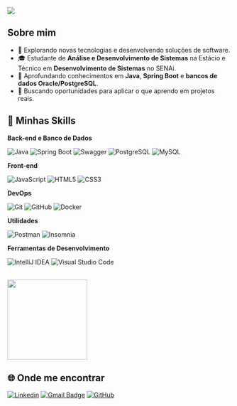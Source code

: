 ![](https://komarev.com/ghpvc/?username=MarceloMelo201&color=006bed)

## Sobre mim

- 🤔 Explorando novas tecnologias e desenvolvendo soluções de software.
- 🎓 Estudante de **Análise e Desenvolvimento de Sistemas** na Estácio e Técnico em **Desenvolvimento de Sistemas** no SENAi.
- 🌱 Aprofundando conhecimentos em **Java**, **Spring Boot** e **bancos de dados Oracle/PostgreSQL**.
- 🚀 Buscando oportunidades para aplicar o que aprendo em projetos reais.

## 🧠 Minhas Skills

**Back-end e Banco de Dados**

![Java](https://img.shields.io/badge/-Java-333333?style=flat&logo=Java&logoColor=007396)
![Spring Boot](https://img.shields.io/badge/-Spring%20Boot-333333?style=flat&logo=Spring-Boot&logoColor=6DB33F)
![Swagger](https://img.shields.io/badge/-Swagger-333333?style=flat&logo=Swagger&logoColor=85EA2D)
![PostgreSQL](https://img.shields.io/badge/-PostgreSQL-333333?style=flat&logo=PostgreSQL&logoColor=4169E1)
![MySQL](https://img.shields.io/badge/-MySQL-333333?style=flat&logo=mysql)

**Front-end**

![JavaScript](https://img.shields.io/badge/-JavaScript-333333?style=flat&logo=javascript)
![HTML5](https://img.shields.io/badge/-HTML5-333333?style=flat&logo=HTML5)
![CSS3](https://img.shields.io/badge/-CSS3-333333?style=flat&logo=CSS3&logoColor=1572B6)

**DevOps**

![Git](https://img.shields.io/badge/-Git-333333?style=flat&logo=git)
![GitHub](https://img.shields.io/badge/-GitHub-333333?style=flat&logo=github)
![Docker](https://img.shields.io/badge/-Docker-333333?style=flat&logo=docker)

**Utilidades**

![Postman](https://img.shields.io/badge/-Postman-333333?style=flat&logo=postman)
![Insomnia](https://img.shields.io/badge/-Insomnia-333333?style=flat&logo=insomnia)

**Ferramentas de Desenvolvimento**

![IntelliJ IDEA](https://img.shields.io/badge/-IntelliJ%20IDEA-333333?style=flat&logo=IntelliJ-IDEA&logoColor=FF6F00)
![Visual Studio Code](https://img.shields.io/badge/-Visual%20Studio%20Code-333333?style=flat&logo=visual-studio-code&logoColor=007ACC)

<br/>

<a href="https://github.com/MarceloMelo201" title="Perfil do Marcelo Melo">
  <img height="180em" src="https://github-readme-stats.vercel.app/api?username=MarceloMelo201&theme=dracula&show_icons=true" />
</a>

## 🌐 Onde me encontrar

[![Linkedin](https://img.shields.io/badge/-Marcelo_Melo-blue?style=flat-square&logo=Linkedin&logoColor=white&link=https://www.linkedin.com/in/marcelomelo19)](https://www.linkedin.com/in/marcelomelo19)
[![Gmail Badge](https://img.shields.io/badge/-marcelovmelo201@gmail.com-006bed?style=flat-square&logo=Gmail&logoColor=white&link=mailto:marcelovmelo201@gmail.com)](mailto:marcelovmelo201@gmail.com)
[![GitHub](https://img.shields.io/github/followers/MarceloMelo201?label=follow&style=social)](https://github.com/MarceloMelo201)
